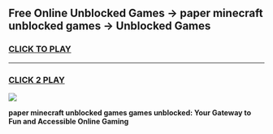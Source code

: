 
## Free Online Unblocked Games → paper minecraft unblocked games → Unblocked Games
<h3>
<a href="https://premium.freeplayer.one?title=paper_minecraft_unblocked_games&ref=21F">CLICK TO PLAY</a></h3>
<hr>

<h3>
<a href="https://premium.freeplayer.one?title=paper_minecraft_unblocked_games&ref=21F">CLICK 2 PLAY</a>
  
</h3>

<a href="https://premium.freeplayer.one?title=paper_minecraft_unblocked_games&ref=21F/"><img src="https://clearcache.store/games.png"></a>


**paper minecraft unblocked games games unblocked: Your Gateway to Fun and Accessible Online Gaming**
